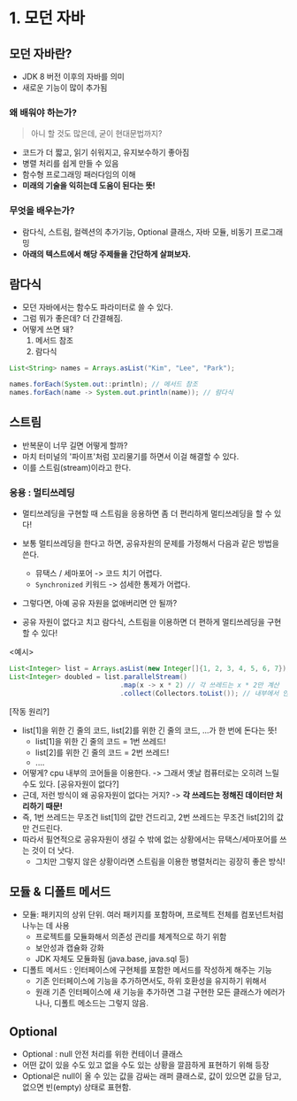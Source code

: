 # 1. 모던 자바
## 모던 자바란?
* JDK 8 버전 이후의 자바를 의미
* 새로운 기능이 많이 추가됨

### 왜 배워야 하는가?
> 아니 할 것도 많은데, 굳이 현대문법까지?
* 코드가 더 짧고, 읽기 쉬워지고, 유지보수하기 좋아짐
* 병렬 처리를 쉽게 만들 수 있음
* 함수형 프로그래밍 패러다임의 이해
* **미래의 기술을 익히는데 도움이 된다는 뜻!**

### 무엇을 배우는가?
* 람다식, 스트림, 컬렉션의 추가기능, Optional 클래스, 자바 모듈, 비동기 프로그래밍
* **아래의 텍스트에서 해당 주제들을 간단하게 살펴보자.**

## 람다식
* 모던 자바에서는 함수도 파라미터로 쓸 수 있다.
* 그럼 뭐가 좋은데? 더 간결해짐.
* 어떻게 쓰면 돼?
  1. 메서드 참조
  2. 람다식
```java
List<String> names = Arrays.asList("Kim", "Lee", "Park");

names.forEach(System.out::println); // 메서드 참조
names.forEach(name -> System.out.println(name)); // 람다식
```

## 스트림
* 반복문이 너무 길면 어떻게 할까?
* 마치 터미널의 '파이프'처럼 꼬리물기를 하면서 이걸 해결할 수 있다.
* 이를 스트림(stream)이라고 한다.

### 응용 : 멀티쓰레딩
* 멀티쓰레딩을 구현할 때 스트림을 응용하면 좀 더 편리하게 멀티쓰레딩을 할 수 있다!
* 보통 멀티쓰레딩을 한다고 하면, 공유자원의 문제를 가정해서 다음과 같은 방법을 쓴다.
  * 뮤택스 / 세마포어 -> 코드 치기 어렵다.
  * `Synchronized` 키워드 -> 섬세한 통제가 어렵다.  

* 그렇다면, 아예 공유 자원을 없애버리면 안 될까?
* 공유 자원이 없다고 치고 람다식, 스트림을 이용하면 더 편하게 멀티쓰레딩을 구현할 수 있다!

<예시>
```java
List<Integer> list = Arrays.asList(new Integer[]{1, 2, 3, 4, 5, 6, 7});
List<Integer> doubled = list.parallelStream()
                            .map(x -> x * 2) // 각 쓰레드는 x * 2만 계산
                            .collect(Collectors.toList()); // 내부에서 안전하게 병합
```
[작동 원리?]
* list[1]을 위한 긴 줄의 코드, list[2]를 위한 긴 줄의 코드, ...가 한 번에 돈다는 뜻!
  * list[1]을 위한 긴 줄의 코드 = 1번 쓰레드!
  * list[2]를 위한 긴 줄의 코드 = 2번 쓰레드!
  * ....
* 어떻게? cpu 내부의 코어들을 이용한다. -> 그래서 옛날 컴퓨터로는 오히려 느릴 수도 있다.
[공유자원이 없다?]
* 근데, 저런 방식이 왜 공유자원이 없다는 거지? -> **각 쓰레드는 정해진 데이터만 처리하기 때문!**
* 즉, 1번 쓰레드는 무조건 list[1]의 값만 건드리고, 2번 쓰레드는 무조건 list[2]의 값만 건드린다.
* 따라서 필연적으로 공유자원이 생길 수 밖에 없는 상황에서는 뮤택스/세마포어를 쓰는 것이 더 낫다.
  * 그치만 그렇지 않은 상황이라면 스트림을 이용한 병렬처리는 굉장히 좋은 방식!

## 모듈 & 디폴트 메서드
* 모듈: 패키지의 상위 단위. 여러 패키지를 포함하며, 프로젝트 전체를 컴포넌트처럼 나누는 데 사용 
  * 프로젝트를 모듈화해서 의존성 관리를 체계적으로 하기 위함 
  * 보안성과 캡슐화 강화 
  * JDK 자체도 모듈화됨 (java.base, java.sql 등)
* 디폴트 메서드 : 인터페이스에 구현체를 포함한 메서드를 작성하게 해주는 기능
  * 기존 인터페이스에 기능을 추가하면서도, 하위 호환성을 유지하기 위해서
  * 원래 기존 인터페이스에 새 기능을 추가하면 그걸 구현한 모든 클래스가 에러가 나나, 디폴트 메소드는 그렇지 않음.

## Optional
* Optional : null 안전 처리를 위한 컨테이너 클래스
* 어떤 값이 있을 수도 있고 없을 수도 있는 상황을 깔끔하게 표현하기 위해 등장
* Optional<T>은 null이 올 수 있는 값을 감싸는 래퍼 클래스로, 값이 있으면 값을 담고, 없으면 빈(empty) 상태로 표현함.